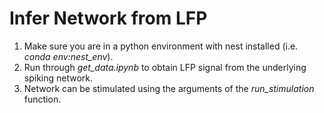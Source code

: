 # Infer Network from LFP

1. Make sure you are in a python environment with nest installed (i.e. *conda env:nest_env*).
2. Run through *get_data.ipynb* to obtain LFP signal from the underlying spiking network.
3. Network can be stimulated using the arguments of the *run_stimulation* function.
